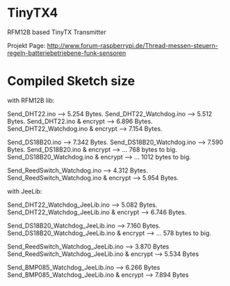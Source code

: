 TinyTX4
=======

RFM12B based TinyTX Transmitter


Projekt Page: http://www.forum-raspberrypi.de/Thread-messen-steuern-regeln-batteriebetriebene-funk-sensoren


# Compiled Sketch size

with RFM12B lib:

Send_DHT22.ino --> 5.254 Bytes.
Send_DHT22_Watchdog.ino --> 5.512 Bytes.
Send_DHT22.ino & encrypt --> 6.896 Bytes.
Send_DHT22_Watchdog.ino & encrypt --> 7.154 Bytes.

Send_DS18B20.ino --> 7.342 Bytes.
Send_DS18B20_Watchdog.ino --> 7.590 Bytes.
Send_DS18B20.ino & encrypt --> ... 768 bytes to big.
Send_DS18B20_Watchdog.ino & encrypt --> ... 1012 bytes to big.

Send_ReedSwitch_Watchdog.ino --> 4.312 Bytes.
Send_ReedSwitch_Watchdog.ino & encrypt --> 5.954 Bytes.

with JeeLib:

Send_DHT22_Watchdog_JeeLib.ino --> 5.082 Bytes.
Send_DHT22_Watchdog_JeeLib.ino & encrypt --> 6.746 Bytes.

Send_DS18B20_Watchdog_JeeLib.ino --> 7.160 Bytes.
Send_DS18B20_Watchdog_JeeLib.ino & encrypt --> ... 578 bytes to big.

Send_ReedSwitch_Watchdog_JeeLib.ino --> 3.870 Bytes
Send_ReedSwitch_Watchdog_JeeLib.ino & encrypt --> 5.534 Bytes

Send_BMP085_Watchdog_JeeLib.ino --> 6.266 Bytes
Send_BMP085_Watchdog_JeeLib.ino & encrypt --> 7.894 Bytes
